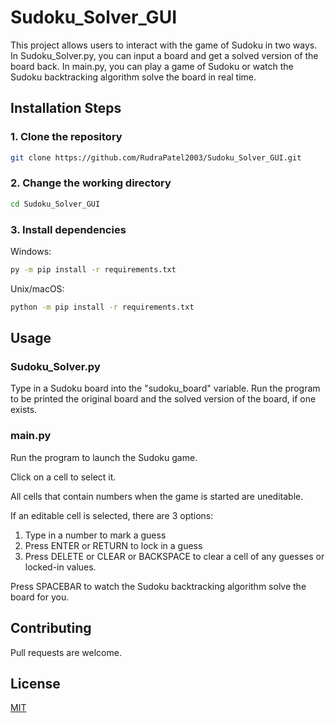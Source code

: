 # Sudoku_Solver_GUI

This project allows users to interact with the game of Sudoku in two ways. In Sudoku_Solver.py, you can input a board and get a solved version of the board back. In main.py, you can play a game of Sudoku or watch the Sudoku backtracking algorithm solve the board in real time.

## Installation Steps

### 1\. Clone the repository
```bash
git clone https://github.com/RudraPatel2003/Sudoku_Solver_GUI.git
```   
### 2\. Change the working directory
```bash
cd Sudoku_Solver_GUI
```
### 3\. Install dependencies   

Windows:
```bash
py -m pip install -r requirements.txt
```
Unix/macOS:
```bash
python -m pip install -r requirements.txt
```

## Usage

### Sudoku_Solver.py
Type in a Sudoku board into the "sudoku_board" variable. Run the program to be printed the original board and the solved version of the board, if one exists.

### main.py

Run the program to launch the Sudoku game. 

Click on a cell to select it. 

All cells that contain numbers when the game is started are uneditable. 

If an editable cell is selected, there are 3 options:
1. Type in a number to mark a guess
2. Press ENTER or RETURN to lock in a guess
3. Press DELETE or CLEAR or BACKSPACE to clear a cell of any guesses or locked-in values.

Press SPACEBAR to watch the Sudoku backtracking algorithm solve the board for you.

## Contributing
Pull requests are welcome.

## License

[MIT](https://choosealicense.com/licenses/mit/)
